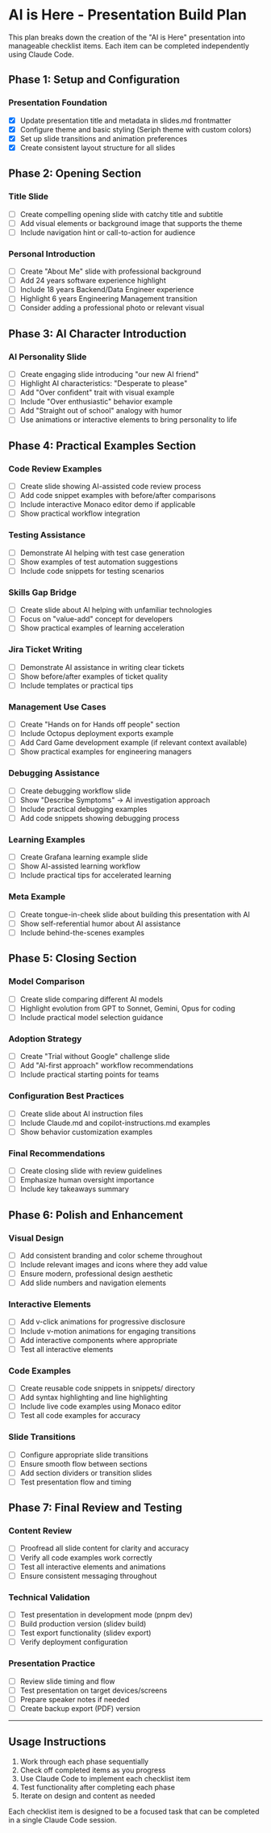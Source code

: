 # AI is Here - Presentation Build Plan

This plan breaks down the creation of the "AI is Here" presentation into manageable checklist items. Each item can be completed independently using Claude Code.

## Phase 1: Setup and Configuration

### Presentation Foundation
- [x] Update presentation title and metadata in slides.md frontmatter
- [x] Configure theme and basic styling (Seriph theme with custom colors)
- [x] Set up slide transitions and animation preferences
- [x] Create consistent layout structure for all slides

## Phase 2: Opening Section

### Title Slide
- [ ] Create compelling opening slide with catchy title and subtitle
- [ ] Add visual elements or background image that supports the theme
- [ ] Include navigation hint or call-to-action for audience

### Personal Introduction
- [ ] Create "About Me" slide with professional background
- [ ] Add 24 years software experience highlight
- [ ] Include 18 years Backend/Data Engineer experience
- [ ] Highlight 6 years Engineering Management transition
- [ ] Consider adding a professional photo or relevant visual

## Phase 3: AI Character Introduction

### AI Personality Slide
- [ ] Create engaging slide introducing "our new AI friend"
- [ ] Highlight AI characteristics: "Desperate to please"
- [ ] Add "Over confident" trait with visual example
- [ ] Include "Over enthusiastic" behavior example
- [ ] Add "Straight out of school" analogy with humor
- [ ] Use animations or interactive elements to bring personality to life

## Phase 4: Practical Examples Section

### Code Review Examples
- [ ] Create slide showing AI-assisted code review process
- [ ] Add code snippet examples with before/after comparisons
- [ ] Include interactive Monaco editor demo if applicable
- [ ] Show practical workflow integration

### Testing Assistance
- [ ] Demonstrate AI helping with test case generation
- [ ] Show examples of test automation suggestions
- [ ] Include code snippets for testing scenarios

### Skills Gap Bridge
- [ ] Create slide about AI helping with unfamiliar technologies
- [ ] Focus on "value-add" concept for developers
- [ ] Show practical examples of learning acceleration

### Jira Ticket Writing
- [ ] Demonstrate AI assistance in writing clear tickets
- [ ] Show before/after examples of ticket quality
- [ ] Include templates or practical tips

### Management Use Cases
- [ ] Create "Hands on for Hands off people" section
- [ ] Include Octopus deployment exports example
- [ ] Add Card Game development example (if relevant context available)
- [ ] Show practical examples for engineering managers

### Debugging Assistance
- [ ] Create debugging workflow slide
- [ ] Show "Describe Symptoms" → AI investigation approach
- [ ] Include practical debugging examples
- [ ] Add code snippets showing debugging process

### Learning Examples
- [ ] Create Grafana learning example slide
- [ ] Show AI-assisted learning workflow
- [ ] Include practical tips for accelerated learning

### Meta Example
- [ ] Create tongue-in-cheek slide about building this presentation with AI
- [ ] Show self-referential humor about AI assistance
- [ ] Include behind-the-scenes examples

## Phase 5: Closing Section

### Model Comparison
- [ ] Create slide comparing different AI models
- [ ] Highlight evolution from GPT to Sonnet, Gemini, Opus for coding
- [ ] Include practical model selection guidance

### Adoption Strategy
- [ ] Create "Trial without Google" challenge slide
- [ ] Add "AI-first approach" workflow recommendations
- [ ] Include practical starting points for teams

### Configuration Best Practices
- [ ] Create slide about AI instruction files
- [ ] Include Claude.md and copilot-instructions.md examples
- [ ] Show behavior customization examples

### Final Recommendations
- [ ] Create closing slide with review guidelines
- [ ] Emphasize human oversight importance
- [ ] Include key takeaways summary

## Phase 6: Polish and Enhancement

### Visual Design
- [ ] Add consistent branding and color scheme throughout
- [ ] Include relevant images and icons where they add value
- [ ] Ensure modern, professional design aesthetic
- [ ] Add slide numbers and navigation elements

### Interactive Elements
- [ ] Add v-click animations for progressive disclosure
- [ ] Include v-motion animations for engaging transitions
- [ ] Add interactive components where appropriate
- [ ] Test all interactive elements

### Code Examples
- [ ] Create reusable code snippets in snippets/ directory
- [ ] Add syntax highlighting and line highlighting
- [ ] Include live code examples using Monaco editor
- [ ] Test all code examples for accuracy

### Slide Transitions
- [ ] Configure appropriate slide transitions
- [ ] Ensure smooth flow between sections
- [ ] Add section dividers or transition slides
- [ ] Test presentation flow and timing

## Phase 7: Final Review and Testing

### Content Review
- [ ] Proofread all slide content for clarity and accuracy
- [ ] Verify all code examples work correctly
- [ ] Test all interactive elements and animations
- [ ] Ensure consistent messaging throughout

### Technical Validation
- [ ] Test presentation in development mode (pnpm dev)
- [ ] Build production version (slidev build)
- [ ] Test export functionality (slidev export)
- [ ] Verify deployment configuration

### Presentation Practice
- [ ] Review slide timing and flow
- [ ] Test presentation on target devices/screens
- [ ] Prepare speaker notes if needed
- [ ] Create backup export (PDF) version

---

## Usage Instructions

1. Work through each phase sequentially
2. Check off completed items as you progress
3. Use Claude Code to implement each checklist item
4. Test functionality after completing each phase
5. Iterate on design and content as needed

Each checklist item is designed to be a focused task that can be completed in a single Claude Code session.
